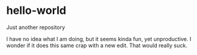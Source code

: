 # hello-world
Just another repository

I have no idea what I am doing, but it seems kinda fun, yet unproductive.
I wonder if it does this same crap with a new edit.
That would really suck.
